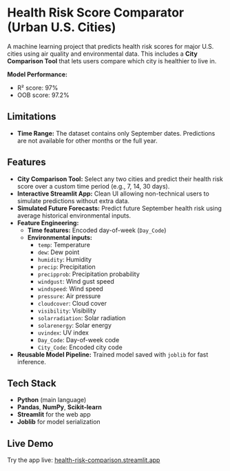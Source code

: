 # Health Risk Score Comparator (Urban U.S. Cities)

A machine learning project that predicts health risk scores for major U.S. cities using air quality and environmental data. This includes a **City Comparison Tool** that lets users compare which city is healthier to live in.

**Model Performance:**  
- R² score: 97%  
- OOB score: 97.2%  

## Limitations

- **Time Range:** The dataset contains only September dates. Predictions are not available for other months or the full year.

## Features

- **City Comparison Tool:** Select any two cities and predict their health risk score over a custom time period (e.g., 7, 14, 30 days).
- **Interactive Streamlit App:** Clean UI allowing non-technical users to simulate predictions without extra data.
- **Simulated Future Forecasts:** Predict future September health risk using average historical environmental inputs.
- **Feature Engineering:**
  - **Time features:** Encoded day-of-week (`Day_Code`)
  - **Environmental inputs:**  
    - `temp`: Temperature  
    - `dew`: Dew point  
    - `humidity`: Humidity  
    - `precip`: Precipitation  
    - `precipprob`: Precipitation probability  
    - `windgust`: Wind gust speed  
    - `windspeed`: Wind speed  
    - `pressure`: Air pressure  
    - `cloudcover`: Cloud cover  
    - `visibility`: Visibility  
    - `solarradiation`: Solar radiation  
    - `solarenergy`: Solar energy  
    - `uvindex`: UV index  
    - `Day_Code`: Day-of-week code  
    - `City_Code`: Encoded city code 
- **Reusable Model Pipeline:** Trained model saved with `joblib` for fast inference.

## Tech Stack

- **Python** (main language)
- **Pandas**, **NumPy**, **Scikit-learn**
- **Streamlit** for the web app
- **Joblib** for model serialization

## Live Demo

Try the app live: [health-risk-comparison.streamlit.app](https://health-risk-comparison.streamlit.app/)

